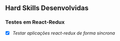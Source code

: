 ## Hard Skills Desenvolvidas

### Testes em React-Redux

- [X] _Testar aplicações react-redux de forma síncrona_
